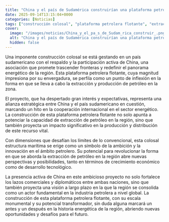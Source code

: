 ```yaml
---
title: "China y el país de Sudamérica construirían una plataforma petrolera flotante tan enorme que podría redefinir el futuro energético de la región"
date: 2025-09-14T13:15:04+0000
categories: [Noticias]
tags: ["construcción colosal", "plataforma petrolera flotante", "extracción de petróleo", "China", "energético", "región", "cooperación internacional", "producción", "distribución", "recurso vital", "desarrollo tecnológico", "lazos comerciales", "industria petrolera."]
cover:
  image: "/images/noticias/China_y_el_pa_s_de_Sudam_rica_construir_.png"
  alt: "China y el país de Sudamérica construirían una plataforma petrolera flotante tan enorme que podría redefinir el futuro energético de la región"
  hidden: false
---
```


Una imponente construcción colosal se está gestando en un país sudamericano con el respaldo y la participación activa de China, una asociación que promete trascender fronteras y redefinir el panorama energético de la región. Esta plataforma petrolera flotante, cuya magnitud impresiona por su envergadura, se perfila como un punto de inflexión en la forma en que se lleva a cabo la extracción y producción de petróleo en la zona.

El proyecto, que ha despertado gran interés y expectativas, representa una alianza estratégica entre China y el país sudamericano en cuestión, marcando un hito en la cooperación internacional en el sector energético. La construcción de esta plataforma petrolera flotante no solo apunta a potenciar la capacidad de extracción de petróleo en la región, sino que también proyecta un impacto significativo en la producción y distribución de este recurso vital.

Con dimensiones que desafían los límites de lo convencional, esta colosal estructura marítima se erige como un símbolo de la ambición y la innovación en el ámbito petrolero. Su potencial para revolucionar la forma en que se aborda la extracción de petróleo en la región abre nuevas perspectivas y posibilidades, tanto en términos de crecimiento económico como de desarrollo tecnológico.

La presencia activa de China en este ambicioso proyecto no solo fortalece los lazos comerciales y diplomáticos entre ambas naciones, sino que también proyecta una visión a largo plazo en la que la región se consolida como un actor fundamental en la industria petrolera a nivel global. La construcción de esta plataforma petrolera flotante, con su escala monumental y su potencial transformador, sin duda alguna marcará un antes y un después en la historia energética de la región, abriendo nuevas oportunidades y desafíos para el futuro.
